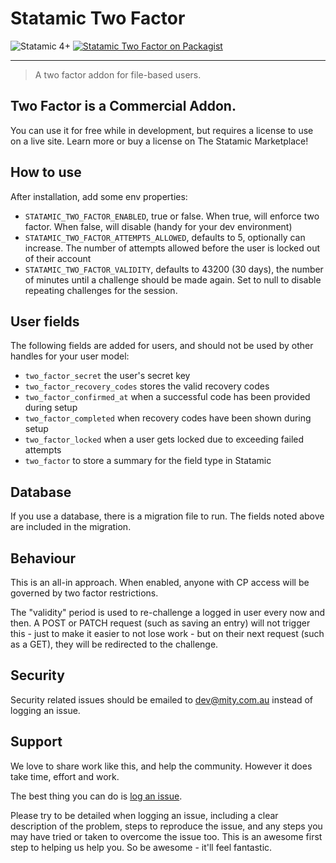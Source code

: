# Statamic Two Factor

<!-- statamic:hide -->

![Statamic 4+](https://img.shields.io/badge/Statamic-4+-FF269E?style=for-the-badge&link=https://statamic.com)
[![Statamic Two Factor on Packagist](https://img.shields.io/packagist/v/mitydigital/statamic-two-factor?style=for-the-badge)](https://packagist.org/packages/mitydigital/statamic-two-factor/stats)

---

<!-- /statamic:hide -->

> A two factor addon for file-based users.

## Two Factor is a Commercial Addon.

You can use it for free while in development, but requires a license to use on a live site. Learn more or buy a license
on The Statamic Marketplace!

## How to use

After installation, add some env properties:

- `STATAMIC_TWO_FACTOR_ENABLED`, true or false. When true, will enforce two factor. When false, will disable (handy for
  your dev environment)
- `STATAMIC_TWO_FACTOR_ATTEMPTS_ALLOWED`, defaults to 5, optionally can increase. The number of attempts allowed before
  the user is locked out of their account
- `STATAMIC_TWO_FACTOR_VALIDITY`, defaults to 43200 (30 days), the number of minutes until a challenge should be made
  again. Set to null to disable repeating challenges for the session.

## User fields

The following fields are added for users, and should not be used by other handles for your user model:

- `two_factor_secret` the user's secret key
- `two_factor_recovery_codes` stores the valid recovery codes
- `two_factor_confirmed_at` when a successful code has been provided during setup
- `two_factor_completed` when recovery codes have been shown during setup
- `two_factor_locked` when a user gets locked due to exceeding failed attempts
- `two_factor` to store a summary for the field type in Statamic

## Database

If you use a database, there is a migration file to run. The fields noted above are included in the migration.

## Behaviour

This is an all-in approach. When enabled, anyone with CP access will be governed by two factor restrictions.

The "validity" period is used to re-challenge a logged in user every now and then. A POST or PATCH request (such as
saving an entry) will not trigger this - just to make it easier to not lose work - but on their next request (such as a
GET), they will be redirected to the challenge.

## Security

Security related issues should be emailed to [dev@mity.com.au](mailto:dev@mity.com.au) instead of logging an issue.

## Support

We love to share work like this, and help the community. However it does take time, effort and work.

The best thing you can do is [log an issue](../../issues).

Please try to be detailed when logging an issue, including a clear description of the problem, steps to reproduce the
issue, and any steps you may have tried or taken to overcome the issue too. This is an awesome first step to helping us
help you. So be awesome - it'll feel fantastic.

